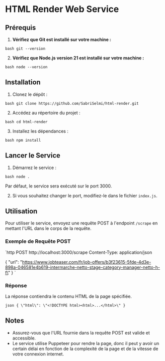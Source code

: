 # HTML Render Web Service

## Prérequis

1. **Vérifiez que Git est installé sur votre machine :**

`bash git --version`

2. **Vérifiez que Node.js version 21 est installé sur votre machine :**

`bash node --version`

## Installation

1. Clonez le dépôt :

`bash git clone https://github.com/SabriSelmi/html-render.git`

2. Accédez au répertoire du projet :

`bash cd html-render`

3. Installez les dépendances :

`bash npm install`

## Lancer le Service

1. Démarrez le service :

`bash node .`

Par défaut, le service sera exécuté sur le port 3000.

2. Si vous souhaitez changer le port, modifiez-le dans le fichier `index.js`.

## Utilisation

Pour utiliser le service, envoyez une requête POST à l'endpoint `/scrape` en mettant l'URL dans le corps de la requête.

### Exemple de Requête POST

`http
POST http://localhost:3000/scrape
Content-Type: application/json

{
\"url\": \"https://www.jobteaser.com/fr/job-offers/b3f23615-5fde-4d3e-898a-046581e4b619-intermarche-netto-stage-category-manager-netto-h-f\"
}
`

### Réponse

La réponse contiendra le contenu HTML de la page spécifiée.

`json { \"html\": \"<!DOCTYPE html><html>...</html>\" }`

## Notes

- Assurez-vous que l'URL fournie dans la requête POST est valide et accessible.
- Le service utilise Puppeteer pour rendre la page, donc il peut y avoir un certain délai en fonction de la complexité de la page et de la vitesse de votre connexion internet.
